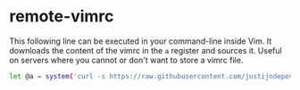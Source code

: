 # remote-vimrc

This following line can be executed in your command-line inside Vim. It downloads the content of the vimrc in the `a` register and sources it.
Useful on servers where you cannot or don't want to store a vimrc file.

```sh
let @a = system('curl -s https://raw.githubusercontent.com/justijndepover/remote-vimrc/refs/heads/master/.vimrc') | execute @a | echo 'Configuration loaded'
```

